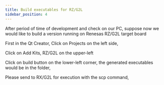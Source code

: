 ```yaml
---
title: Build executables for RZ/G2L
sidebar_position: 4
---
```


After period of time of development and check on our PC, suppose now we would like to build a version running on Renesas RZ/G2L target board

First in the Qt Creator, Click on Projects on the left side,

Click on Add Kits, RZ/G2L on the upper-left

Click on build button on the lower-left corner, the generated executables would be in the folder,

Please send to RX/G2L for execution with the scp command,

